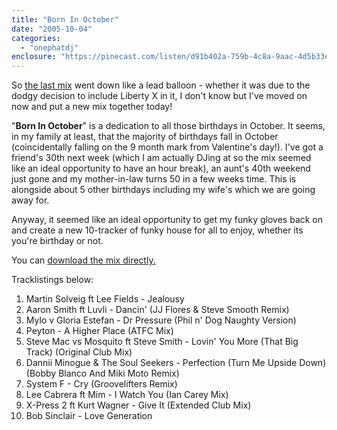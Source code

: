 ```yaml
---
title: "Born In October"
date: "2005-10-04"
categories: 
  - "onephatdj"
enclosure: "https://pinecast.com/listen/d91b402a-759b-4c8a-9aac-4d5b33e7aca5.mp3 95148102 audio/mpeg "
---
```


So [the last mix](https://www.housefinesse.com/onephatdj/best-served-chilled/) went down like a lead balloon - whether it was due to the dodgy decision to include Liberty X in it, I don't know but I've moved on now and put a new mix together today!

"**Born In October**" is a dedication to all those birthdays in October. It seems, in my family at least, that the majority of birthdays fall in October (coincidentally falling on the 9 month mark from Valentine's day!). I've got a friend's 30th next week (which I am actually DJing at so the mix seemed like an ideal opportunity to have an hour break), an aunt's 40th weekend just gone and my mother-in-law turns 50 in a few weeks time. This is alongside about 5 other birthdays including my wife's which we are going away for.

Anyway, it seemed like an ideal opportunity to get my funky gloves back on and create a new 10-tracker of funky house for all to enjoy, whether its you're birthday or not.

You can [download the mix directly.](https://pinecast.com/listen/d91b402a-759b-4c8a-9aac-4d5b33e7aca5.mp3)

Tracklistings below:

1. Martin Solveig ft Lee Fields - Jealousy
2. Aaron Smith ft Luvli - Dancin' (JJ Flores & Steve Smooth Remix)
3. Mylo v Gloria Estefan - Dr Pressure (Phil n' Dog Naughty Version)
4. Peyton - A Higher Place (ATFC Mix)
5. Steve Mac vs Mosquito ft Steve Smith - Lovin' You More (That Big Track) (Original Club Mix)
6. Dannii Minogue & The Soul Seekers - Perfection (Turn Me Upside Down) (Bobby Blanco And Miki Moto Remix)
7. System F - Cry (Groovelifters Remix)
8. Lee Cabrera ft Mim - I Watch You (Ian Carey Mix)
9. X-Press 2 ft Kurt Wagner - Give It (Extended Club Mix)
10. Bob Sinclair - Love Generation
